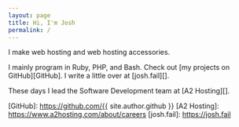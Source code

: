 ```yaml
---
layout: page
title: Hi, I'm Josh
permalink: /
---
```


I make web hosting and web hosting accessories.

I mainly program in Ruby, PHP, and Bash. Check out [my projects on
GitHub][GitHub]. I write a little over at [josh.fail][].

These days I lead the Software Development team at [A2 Hosting][].

[GitHub]: https://github.com/{{ site.author.github }}
[A2 Hosting]: https://www.a2hosting.com/about/careers
[josh.fail]: https://josh.fail

